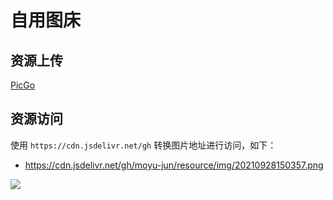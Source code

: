 # 自用图床

## 资源上传

[PicGo](https://molunerfinn.com/PicGo)

## 资源访问

使用 `https://cdn.jsdelivr.net/gh` 转换图片地址进行访问，如下：

* https://cdn.jsdelivr.net/gh/moyu-jun/resource/img/20210928150357.png

![](https://cdn.jsdelivr.net/gh/moyu-jun/resource/img/20210928150357.png)
